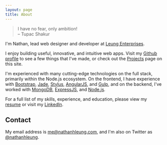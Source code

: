 ```yaml
---
layout: page
title: About
---
```

> I have no fear, only ambition!<br>
> &ndash; Tupac Shakur

I'm Nathan, lead web designer and developer at <a href="https://www.leungenterprises.com" target="_blank">Leung Enterprises</a>.

I enjoy building useful, innovative, and intuitive web apps.  Visit my <a href="http://github.com/nathanhleung" target="_blank">Github profile</a> to see a few things that I've made, or check out the <a href="/projects/" target="_blank">Projects</a> page on this site.

I'm experienced with many cutting-edge technologies on the full stack, primarily within the Node.js ecosystem.  On the frontend, I have experience with <a href="http://getbootstrap.com" target="_blank">Bootstrap</a>, <a href="http://jade-lang.com" target="_blank">Jade</a>, <a href="https://learnboost.github.io/stylus/" target="_blank">Stylus</a>, <a href="http://angularjs.org" target="_blank">AngularJS</a>, and <a href="http://gulpjs.com" target="_blank">Gulp</a>, and on the backend, I've worked with <a href="http://mongodb.org" target="_blank">MongoDB</a>, <a href="http://expressjs.com" target="_blank">ExpressJS</a>, and <a href="http://nodejs.org" target="_blank">Node.js</a>.

For a full list of my skills, experience, and education, please view my <a href="https://xyz.nathanhleung.com/resume" target="_blank">resume</a> or visit my <a href="https://www.linkedin.com/in/nathanhleung" target="_blank">LinkedIn</a>.

## Contact
My email address is [me@nathanhleung.com](mailto:me@nathanhleung.com), and I'm also on Twitter as <a href="https://twitter.com/nathanhleung" target="_blank">@nathanhleung</a>.
